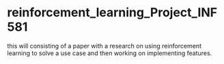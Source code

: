 # reinforcement_learning_Project_INF581
this will consisting of a paper with  a research on  using reinforcement learning to solve a use case and then working on implementing features.
